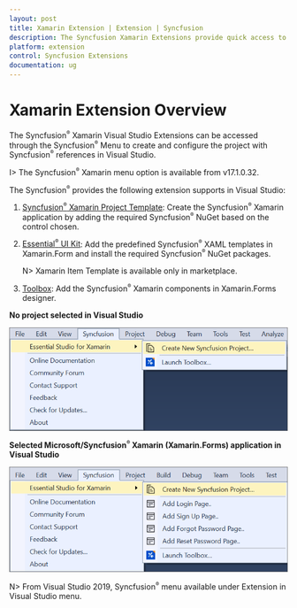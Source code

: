 ```yaml
---
layout: post
title: Xamarin Extension | Extension | Syncfusion
description: The Syncfusion Xamarin Extensions provide quick access to create or configure the Syncfusion Xamarin projects
platform: extension
control: Syncfusion Extensions
documentation: ug
---
```


# Xamarin Extension Overview

The Syncfusion<sup style="font-size:70%">&reg;</sup> Xamarin  Visual Studio Extensions can be accessed through the Syncfusion<sup style="font-size:70%">&reg;</sup> Menu to create and configure the project with Syncfusion<sup style="font-size:70%">&reg;</sup> references in Visual Studio.

I> The Syncfusion<sup style="font-size:70%">&reg;</sup> Xamarin  menu option is available from v17.1.0.32.

The Syncfusion<sup style="font-size:70%">&reg;</sup> provides the following extension supports in Visual Studio:

1.	[Syncfusion<sup style="font-size:70%">&reg;</sup> Xamarin Project Template](https://help.syncfusion.com/extension/xamarin-extension/create-project): Create the Syncfusion<sup style="font-size:70%">&reg;</sup> Xamarin application by adding the required Syncfusion<sup style="font-size:70%">&reg;</sup> NuGet based on the control chosen.
2.	[Essential<sup style="font-size:70%">&reg;</sup> UI Kit](https://help.syncfusion.com/extension/xamarin-extension/essential-ui-kit#template-selection-and-naming): Add the predefined Syncfusion<sup style="font-size:70%">&reg;</sup> XAML templates in Xamarin.Form and install the required Syncfusion<sup style="font-size:70%">&reg;</sup> NuGet packages.

     N> Xamarin Item Template is available only in marketplace. 

3.	[Toolbox](https://help.syncfusion.com/extension/xamarin-extension/toolbox): Add the Syncfusion<sup style="font-size:70%">&reg;</sup> Xamarin components in Xamarin.Forms designer.


**No project selected in Visual Studio**

![Syncfusion Menu when No project selected in Visual Studio](Overview_images/Syncfusion_Menu_OverView1.png)

**Selected Microsoft/Syncfusion<sup style="font-size:70%">&reg;</sup> Xamarin (Xamarin.Forms) application in Visual Studio**

![Syncfusion Menu when Selected Microsoft/Syncfusion Xamarin in Visual Studio](Overview_images/Syncfusion_Menu_OverView2.png)

N> From Visual Studio 2019, Syncfusion<sup style="font-size:70%">&reg;</sup> menu available under Extension in Visual Studio menu.
